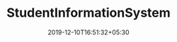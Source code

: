 ---
title: "StudentInformationSystem"
metaTitle : "School app|Student Information System|Student database Management - myly"
keywords : "school ERP, school management ERP, ERP for schools, ERP software, ERP system, school app, Student database management,Student Information System"
description : "myly Student Information System, helps schools in student database management allowing saving of time and cost via better administration and automation of daily tasks."
date: 2019-12-10T16:51:32+05:30
draft: true
---